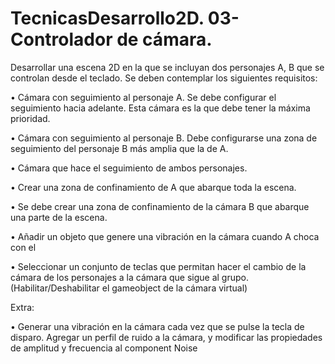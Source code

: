 # TecnicasDesarrollo2D. 03- Controlador de cámara.

Desarrollar una escena 2D en la que se incluyan dos personajes A, B que se controlan desde el teclado. Se deben contemplar los siguientes requisitos:

• Cámara con seguimiento al personaje A. Se debe configurar el seguimiento hacia adelante. Esta cámara es la que debe tener la máxima prioridad. 
    
• Cámara con seguimiento al personaje B. Debe configurarse una zona de seguimiento del personaje B más amplia que la de A. 
    
• Cámara que hace el seguimiento de ambos personajes. 
    
• Crear una zona de confinamiento de A que abarque toda la escena. 
    
• Se debe crear una zona de confinamiento de la cámara B que abarque una parte de la escena. 
    
• Añadir un objeto que genere una vibración en la cámara cuando A choca con el 
    
• Seleccionar un conjunto de teclas que permitan hacer el cambio de la cámara de los personajes a la cámara que sigue al grupo. (Habilitar/Deshabilitar el gameobject de la cámara virtual) 
    
    
    
Extra:

• Generar una vibración en la cámara cada vez que se pulse la tecla de disparo. Agregar un perfil de ruido a la cámara, y modificar las propiedades de amplitud y frecuencia al component Noise 
    
    
    
    
    
    
   
